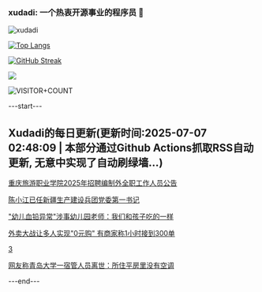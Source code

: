 ### xudadi: 一个热衷开源事业的程序员 👋

![xudadi](https://github-readme-stats-git-masterorgs-github-readme-stats-team.vercel.app/api?username=xudadi)

[![Top Langs](https://github-readme-stats.vercel.app/api/top-langs/?username=xudadi)](https://github.com/anuraghazra/github-readme-stats)

[![GitHub Streak](https://streak-stats.demolab.com?user=xudadi&locale=zh_Hans)](https://git.io/streak-stats)

![](https://raw.githubusercontent.com/xudadi/xudadi/main/assets/github-contribution-grid-snake.svg)

![VISITOR+COUNT](https://komarev.com/ghpvc/?username=xudadi&label=VISITOR+COUNT)


---start---

## Xudadi的每日更新(更新时间:2025-07-07 02:48:09 | 本部分通过Github Actions抓取RSS自动更新, 无意中实现了自动刷绿墙...)

[重庆旅游职业学院2025年招聘编制外全职工作人员公告](https://www.gongkaoleida.com/article/2492855)

[陈小江已任新疆生产建设兵团党委第一书记](https://m.163.com/news/article/K3QDSSH80514R9P4.html)

["幼儿血铅异常"涉事幼儿园老师：我们和孩子吃的一样](https://m.163.com/news/article/K3QFGI7D051492T3.html)

[外卖大战让多人实现"0元购" 有商家称1小时接到300单](https://m.163.com/news/article/K3Q0EJ8I053469M5.html)

[3](https://m.163.com/touch/news/sub/domestic)

[网友称青岛大学一宿管人员离世：所住平房里没有空调](https://m.163.com/news/article/K3QBTUGP053469LG.html)

---end---
